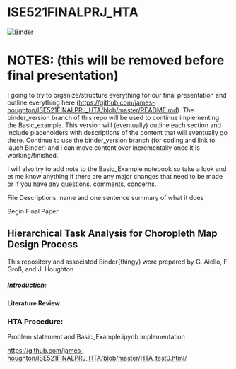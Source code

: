 # ISE521FINALPRJ_HTA

[![Binder](https://mybinder.org/badge_logo.svg)](https://mybinder.org/v2/gh/james-houghton/ISE521FINALPRJ_HTA/binder_version)



# NOTES: (this will be removed before final presentation)
I going to try to organize/structure everything for our final presentation and outline everything here (https://github.com/james-houghton/ISE521FINALPRJ_HTA/blob/master/README.md). The binder_version branch of this repo will be used to continue implementing the Basic_example. This version will (eventually) outline each section and include placeholders with descriptions of the content that will eventually go there. Continue to use the binder_version branch (for coding and link to lauch Binder) and I can move content over incrementally once it is working/finished.

I will also try to add note to the Basic_Example notebook so take a look and et me know anything if there are any major changes that need to be made or if you have any questions, comments, concerns.


File Descriptions:
name and one sentence summary of what it does


Begin Final Paper



## Hierarchical Task Analysis for Choropleth Map Design Process
This repository and associated Binder{thingy) were prepared by G. Aiello, F. Groß, and J. Houghton

##### Introduction:

#### Literature Review:

### HTA Procedure:

Problem statement and Basic_Example.ipynb implementation

https://github.com/james-houghton/ISE521FINALPRJ_HTA/blob/master/HTA_test0.html/
